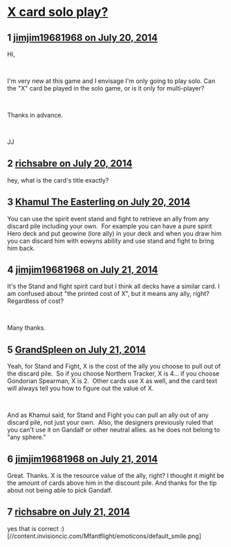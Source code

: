 # [X card solo play?](https://community.fantasyflightgames.com/topic/111295-x-card-solo-play/)

## 1 [jimjim19681968 on July 20, 2014](https://community.fantasyflightgames.com/topic/111295-x-card-solo-play/?do=findComment&comment=1162801)

Hi,

 

I'm very new at this game and I envisage I'm only going to play solo. Can the "X" card be played in the solo game, or is it only for multi-player?

 

Thanks in advance.

 

JJ

## 2 [richsabre on July 20, 2014](https://community.fantasyflightgames.com/topic/111295-x-card-solo-play/?do=findComment&comment=1162805)

hey, what is the card's title exactly?

## 3 [Khamul The Easterling on July 20, 2014](https://community.fantasyflightgames.com/topic/111295-x-card-solo-play/?do=findComment&comment=1162811)

You can use the spirit event stand and fight to retrieve an ally from any discard pile including your own.  For example you can have a pure spirit Hero deck and put geowine (lore ally) in your deck and when you draw him you can discard him with eowyns ability and use stand and fight to bring him back.

## 4 [jimjim19681968 on July 21, 2014](https://community.fantasyflightgames.com/topic/111295-x-card-solo-play/?do=findComment&comment=1163539)

It's the Stand and fight spirit card but I think all decks have a similar card. I am confused about "the printed cost of X", but it means any ally, right? Regardless of cost?

 

Many thanks.

## 5 [GrandSpleen on July 21, 2014](https://community.fantasyflightgames.com/topic/111295-x-card-solo-play/?do=findComment&comment=1163545)

Yeah, for Stand and Fight, X is the cost of the ally you choose to pull out of the discard pile.  So if you choose Northern Tracker, X is 4... if you choose Gondorian Spearman, X is 2.  Other cards use X as well, and the card text will always tell you how to figure out the value of X.

 

And as Khamul said, for Stand and Fight you can pull an ally out of any discard pile, not just your own.  Also, the designers previously ruled that you can't use it on Gandalf or other neutral allies. as he does not belong to "any sphere."

## 6 [jimjim19681968 on July 21, 2014](https://community.fantasyflightgames.com/topic/111295-x-card-solo-play/?do=findComment&comment=1163631)

Great. Thanks. X is the resource value of the ally, right? I thought it might be the amount of cards above him in the discount pile. And thanks for the tip about not being able to pick Gandalf.

## 7 [richsabre on July 21, 2014](https://community.fantasyflightgames.com/topic/111295-x-card-solo-play/?do=findComment&comment=1163642)

yes that is correct :) [//content.invisioncic.com/Mfantflight/emoticons/default_smile.png]

